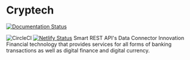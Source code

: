 # Cryptech
[![Documentation Status](https://readthedocs.org/projects/cryptech/badge/?version=latest)](https://cryptech.readthedocs.io/en/latest/?badge=latest)
      
![CircleCI](https://circleci.com/gh/KOSASIH/Cryptech/tree/main.svg?style=svg)
[![Netlify Status](https://api.netlify.com/api/v1/badges/c2bf4cfe-d5e5-446e-a26d-11cee9652f01/deploy-status)](https://app.netlify.com/sites/neocryptech/deploys)
Smart REST API's Data Connector Innovation Financial technology that provides services for all forms of banking transactions as well as digital finance and digital currency.
